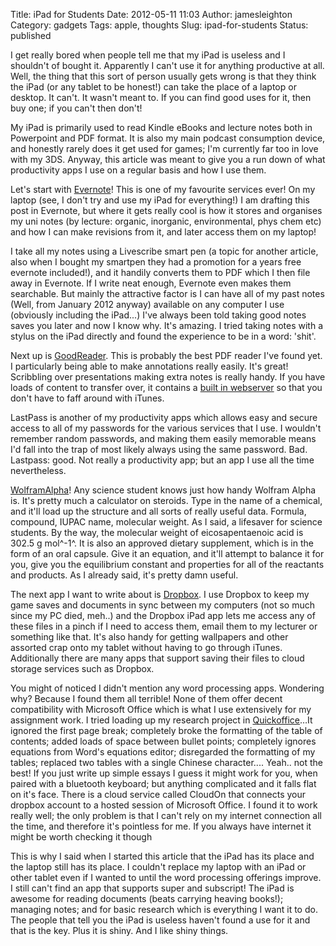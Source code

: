 Title: iPad for Students
Date: 2012-05-11 11:03
Author: jamesleighton
Category: gadgets
Tags: apple, thoughts
Slug: ipad-for-students
Status: published

I get really bored when people tell me that my iPad is useless and I shouldn't of bought it. Apparently I can't use it for anything productive at all. Well, the thing that this sort of person usually gets wrong is that they think the iPad (or any tablet to be honest!) can take the place of a laptop or desktop. It can't. It wasn't meant to. If you can find good uses for it, then buy one; if you can't then don't!

My iPad is primarily used to read Kindle eBooks and lecture notes both in Powerpoint and PDF format. It is also my main podcast consumption device, and honestly rarely does it get used for games; I'm currently far too in love with my 3DS. Anyway, this article was meant to give you a run down of what productivity apps I use on a regular basis and how I use them.

Let's start with [Evernote](https://evernote.com/)! This is one of my favourite services ever! On my laptop (see, I don't try and use my iPad for everything!) I am drafting this post in Evernote, but where it gets really cool is how it stores and organises my uni notes (by lecture: organic, inorganic, environmental, phys chem etc) and how I can make revisions from it, and later access them on my laptop!

I take all my notes using a Livescribe smart pen (a topic for another article, also when I bought my smartpen they had a promotion for a years free evernote included!), and it handily converts them to PDF which I then file away in Evernote. If I write neat enough, Evernote even makes them searchable. But mainly the attractive factor is I can have all of my past notes (Well, from January 2012 anyway) available on any computer I use (obviously including the iPad...) I've always been told taking good notes saves you later and now I know why. It's amazing. I tried taking notes with a stylus on the iPad directly and found the experience to be in a word: 'shit'.

Next up is [GoodReader](http://www.goodiware.com/goodreader.html). This is probably the best PDF reader I've found yet. I particularly being able to make annotations really easily. It's great! Scribbling over presentations making extra notes is really handy. If you have loads of content to transfer over, it contains a [built in webserver](http://www.goodiware.com/gr-man-tr-wifi.html) so that you don't have to faff around with iTunes.

LastPass is another of my productivity apps which allows easy and secure access to all of my passwords for the various services that I use. I wouldn't remember random passwords, and making them easily memorable means I'd fall into the trap of most likely always using the same password. Bad. Lastpass: good. Not really a productivity app; but an app I use all the time nevertheless.

[WolframAlpha](http://products.wolframalpha.com/mobile/)! Any science student knows just how handy Wolfram Alpha is. It's pretty much a calculator on steroids. Type in the name of a chemical, and it'll load up the structure and all sorts of really useful data. Formula, compound, IUPAC name, molecular weight. As I said, a lifesaver for science students. By the way, the molecular weight of eicosapentaenoic acid is 302.5 g mol^-1^. It is also an approved dietary supplement, which is in the form of an oral capsule. Give it an equation, and it'll attempt to balance it for you, give you the equilibrium constant and properties for all of the reactants and products. As I already said, it's pretty damn useful.

The next app I want to write about is [Dropbox](http://db.tt/fj8ArGS). I use Dropbox to keep my game saves and documents in sync between my computers (not so much since my PC died, meh..) and the Dropbox iPad app lets me access any of these files in a pinch if I need to access them, email them to my lecturer or something like that. It's also handy for getting wallpapers and other assorted crap onto my tablet without having to go through iTunes. Additionally there are many apps that support saving their files to cloud storage services such as Dropbox.

You might of noticed I didn't mention any word processing apps. Wondering why? Because I found them all terrible! None of them offer decent compatibility with Microsoft Office which is what I use extensively for my assignment work. I tried loading up my research project in [Quickoffice](http://www.quickoffice.com/)…It ignored the first page break; completely broke the formatting of the table of contents; added loads of space between bullet points; completely ignores equations from Word's equations editor; disregarded the formatting of my tables; replaced two tables with a single Chinese character.... Yeah.. not the best! If you just write up simple essays I guess it might work for you, when paired with a bluetooth keyboard; but anything complicated and it falls flat on it's face. There is a cloud service called CloudOn that connects your dropbox account to a hosted session of Microsoft Office. I found it to work really well; the only problem is that I can't rely on my internet connection all the time, and therefore it's pointless for me. If you always have internet it might be worth checking it though

This is why I said when I started this article that the iPad has its place and the laptop still has its place. I couldn't replace my laptop with an iPad or other tablet even if I wanted to until the word processing offerings improve. I still can't find an app that supports super and subscript! The iPad is awesome for reading documents (beats carrying heaving books!); managing notes; and for basic research which is everything I want it to do. The people that tell you the iPad is useless haven't found a use for it and that is the key. Plus it is shiny. And I like shiny things.
